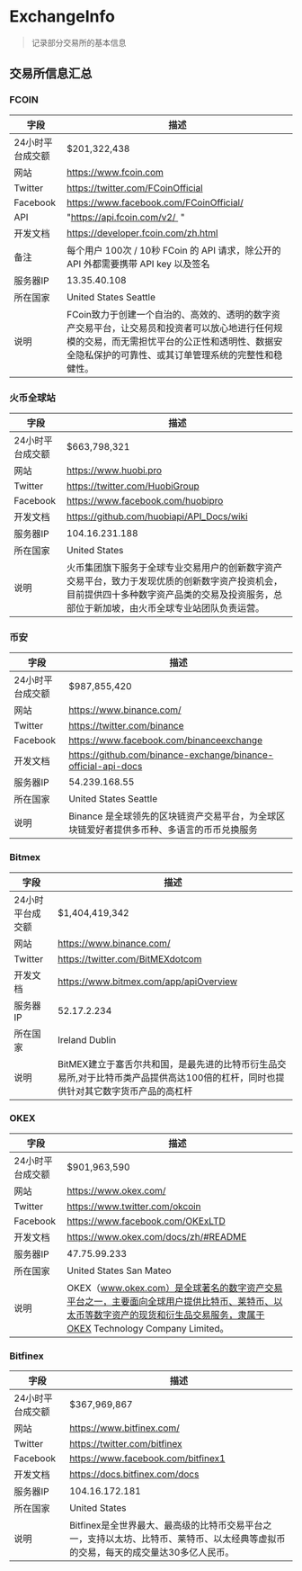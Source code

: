 # ExchangeInfo
> 记录部分交易所的基本信息

## 交易所信息汇总
### FCOIN
|字段|描述|
|------ |------|
|24小时平台成交额|$201,322,438|
|网站|https://www.fcoin.com|
|Twitter|https://twitter.com/FCoinOfficial|
|Facebook|https://www.facebook.com/FCoinOfficial/|
|API|"https://api.fcoin.com/v2/  "|
|开发文档|https://developer.fcoin.com/zh.html|
|备注|每个用户 100次 / 10秒 FCoin 的 API 请求，除公开的 API 外都需要携带 API key 以及签名|
|服务器IP|13.35.40.108|
|所在国家|United States Seattle|
|说明|FCoin致力于创建一个自治的、高效的、透明的数字资产交易平台，让交易员和投资者可以放心地进行任何规模的交易，而无需担忧平台的公正性和透明性、数据安全隐私保护的可靠性、或其订单管理系统的完整性和稳健性。|

### 火币全球站
|字段|描述|
|------ |------|
|24小时平台成交额|$663,798,321|
|网站|https://www.huobi.pro|
|Twitter|https://twitter.com/HuobiGroup|
|Facebook|https://www.facebook.com/huobipro|
|开发文档|https://github.com/huobiapi/API_Docs/wiki|
|服务器IP|104.16.231.188|
|所在国家|United States|
|说明|火币集团旗下服务于全球专业交易用户的创新数字资产交易平台，致力于发现优质的创新数字资产投资机会，目前提供四十多种数字资产品类的交易及投资服务，总部位于新加坡，由火币全球专业站团队负责运营。|

### 币安
|字段|描述|
|------ |------|
|24小时平台成交额|$987,855,420|
|网站|https://www.binance.com/|
|Twitter|https://twitter.com/binance|
|Facebook|https://www.facebook.com/binanceexchange|
|开发文档|https://github.com/binance-exchange/binance-official-api-docs|
|服务器IP|54.239.168.55|
|所在国家|United States Seattle |
|说明|Binance 是全球领先的区块链资产交易平台，为全球区块链爱好者提供多币种、多语言的币币兑换服务|

### Bitmex
|字段|描述|
|------ |------|
|24小时平台成交额|$1,404,419,342|
|网站|https://www.binance.com/|
|Twitter|https://twitter.com/BitMEXdotcom|
|开发文档|https://www.bitmex.com/app/apiOverview|
|服务器IP|52.17.2.234|
|所在国家|Ireland Dublin |
|说明|BitMEX建立于塞舌尔共和国，是最先进的比特币衍生品交易所,对于比特币类产品提供高达100倍的杠杆，同时也提供针对其它数字货币产品的高杠杆|

### OKEX
|字段|描述|
|------ |------|
|24小时平台成交额|$901,963,590|
|网站|https://www.okex.com/|
|Twitter|https://www.twitter.com/okcoin|
|Facebook|https://www.facebook.com/OKExLTD|
|开发文档|https://www.okex.com/docs/zh/#README|
|服务器IP|47.75.99.233|
|所在国家|	United States  	San Mateo |
|说明|OKEX（www.okex.com）是全球著名的数字资产交易平台之一，主要面向全球用户提供比特币、莱特币、以太币等数字资产的现货和衍生品交易服务，隶属于OKEX Technology Company Limited。|

### Bitfinex
|字段|描述|
|------ |------|
|24小时平台成交额|$367,969,867|
|网站|https://www.bitfinex.com/|
|Twitter|https://twitter.com/bitfinex|
|Facebook|https://www.facebook.com/bitfinex1|
|开发文档|https://docs.bitfinex.com/docs|
|服务器IP|104.16.172.181|
|所在国家|	United States  	 |
|说明|Bitfinex是全世界最大、最高级的比特币交易平台之一，支持以太坊、比特币、莱特币、以太经典等虚拟币的交易，每天的成交量达30多亿人民币。|
